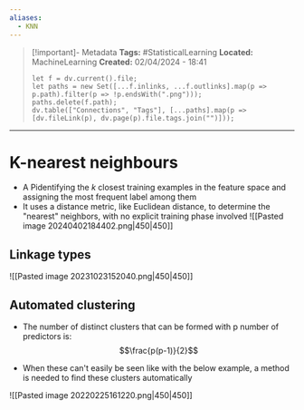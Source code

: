 ```yaml
---
aliases:
  - KNN
---
```

> [!important]- Metadata
> **Tags:** #StatisticalLearning 
> **Located:** MachineLearning
> **Created:** 02/04/2024 - 18:41
> ```dataviewjs
> let f = dv.current().file;
> let paths = new Set([...f.inlinks, ...f.outlinks].map(p => p.path).filter(p => !p.endsWith(".png")));
> paths.delete(f.path);
> dv.table(["Connections", "Tags"], [...paths].map(p => [dv.fileLink(p), dv.page(p).file.tags.join("")]));
> ```

___
# K-nearest neighbours

- A Pidentifying the $k$ closest training examples in the feature space and assigning the most frequent label among them
- It uses a distance metric, like Euclidean distance, to determine the "nearest" neighbors, with no explicit training phase involved
![[Pasted image 20240402184402.png|450|450]]






## Linkage types 

![[Pasted image 20231023152040.png|450|450]]






## Automated clustering
- The number of distinct clusters that can be formed with p number of predictors is:
$$\frac{p(p-1)}{2}$$

- When these can't easily be seen like with the below example, a method is needed to find these clusters automatically

![[Pasted image 20220225161220.png|450|450]]